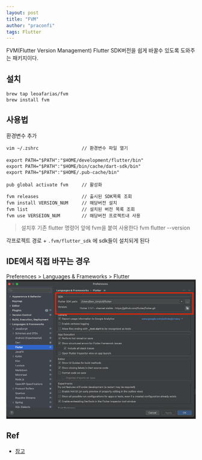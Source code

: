 ```yaml
---
layout: post
title: "FVM"
author: "praconfi"
tags: Flutter
---
```


FVM(Flutter Version Management) Flutter SDK버전을 쉽게 바꿀수 있도록 도와주는 패키지이다. 

## 설치 
```
brew tap leoafarias/fvm
brew install fvm
```

## 사용법
환경변수 추가
```
vim ~/.zshrc                // 환경변수 파일 열기

export PATH="$PATH":"$HOME/development/flutter/bin"
export PATH="$PATH":"$HOME/bin/cache/dart-sdk/bin"
export PATH="$PATH":"$HOME/.pub-cache/bin"

pub global activate fvm     // 활성화
```

```
fvm releases                // 출시된 SDK목록 조회
fvm install VERSION_NUM     // 해당버전 설치
fvm list                    // 설치된 버전 목록 조회
fvm use VERSEION_NUM        // 해당버전 프로젝트내 사용
```

> 설치후 기존 flutter 명령어 앞에 fvm을 붙여 사용한다 
fvm flutter --version

각프로젝트 경로 + `.fvm/flutter_sdk` 에 sdk들이 설치되게 된다

## IDE에서 직접 바꾸는 경우
Preferences > Languages & Frameworks > Flutter  
![flutterSdk](../assets/imgs/flutterSdk.png)

## Ref
- [참고](https://velog.io/@kimbiyam/Flutter-fvmFlutter-Version-Management-사용하기)